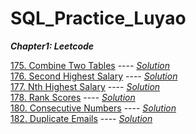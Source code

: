 # SQL_Practice_Luyao

***Chapter1: Leetcode***

[175. Combine Two Tables](https://leetcode.com/problems/combine-two-tables/) ---- *[Solution](Leetcode175.sql)* <br />
[176. Second Highest Salary](https://leetcode.com/problems/second-highest-salary/) ---- *[Solution](Leetcode176.sql)* <br />
[177. Nth Highest Salary](https://leetcode.com/problems/nth-highest-salary/) ---- *[Solution](Leetcode177.sql)* <br />
[178. Rank Scores](https://leetcode.com/problems/rank-scores/) ---- *[Solution](Leetcode178.sql)* <br />
[180. Consecutive Numbers](https://leetcode.com/problems/consecutive-numbers/) ---- *[Solution](Leetcode180.sql)* <br />
[182. Duplicate Emails](https://leetcode.com/problems/duplicate-emails/) ---- *[Solution](Leetcode182.sql)* <br />




